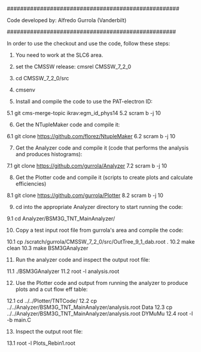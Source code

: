 ####################################################

Code developed by: Alfredo Gurrola (Vanderbilt)

###################################################

In order to use the checkout and use the code, follow these steps:

1. You need to work at the SLC6 area.

2. set the CMSSW release: cmsrel CMSSW_7_2_0

3. cd CMSSW_7_2_0/src

4. cmsenv

5. Install and compile the code to use the PAT-electron ID:

  5.1 git cms-merge-topic ikrav:egm_id_phys14
  5.2 scram b -j 10

6. Get the NTupleMaker code and compile it:
  
  6.1 git clone https://github.com/florez/NtupleMaker
  6.2 scram b -j 10
  
7. Get the Analyzer code and compile it (code that performs the analysis and produces histograms):

  7.1 git clone https://github.com/gurrola/Analyzer
  7.2 scram b -j 10

8. Get the Plotter code and compile it (scripts to create plots and calculate efficiencies)

  8.1 git clone https://github.com/gurrola/Plotter
  8.2 scram b -j 10

9. cd into the appropriate Analyzer directory to start running the code:

  9.1 cd Analyzer/BSM3G_TNT_MainAnalyzer/

10. Copy a test input root file from gurrola's area and compile the code:

  10.1 cp /scratch/gurrola/CMSSW_7_2_0/src/OutTree_9_1_dab.root .
  10.2 make clean
  10.3 make BSM3GAnalyzer
  
11. Run the analyzer code and inspect the output root file:

  11.1 ./BSM3GAnalyzer
  11.2 root -l analysis.root
  
12. Use the Plotter code and output from running the analyzer to produce plots and a cut flow eff table:

  12.1 cd ../../Plotter/TNTCode/
  12.2 cp ../../Analyzer/BSM3G_TNT_MainAnalyzer/analysis.root Data
  12.3 cp ../../Analyzer/BSM3G_TNT_MainAnalyzer/analysis.root DYMuMu
  12.4 root -l -b main.C

13. Inspect the output root file:

  13.1 root -l Plots_Rebin1.root
